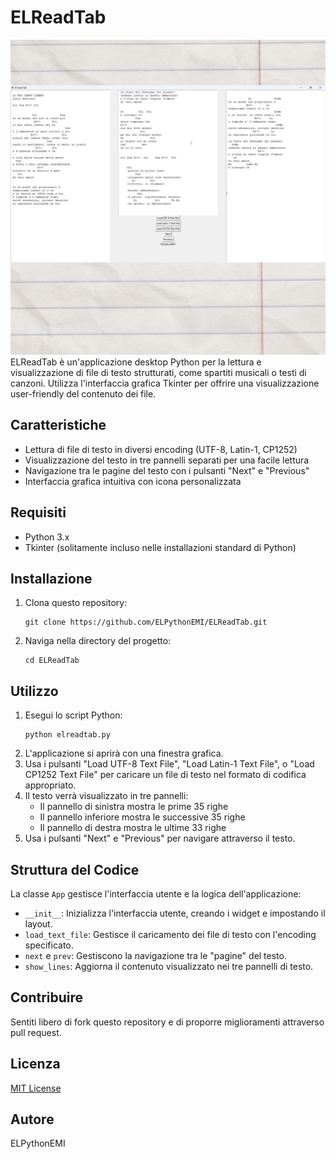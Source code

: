 # ELReadTab
![ELReadTab Screenshot](elreadtab.png)
ELReadTab è un'applicazione desktop Python per la lettura e visualizzazione di file di testo strutturati, come spartiti musicali o testi di canzoni. Utilizza l'interfaccia grafica Tkinter per offrire una visualizzazione user-friendly del contenuto dei file.

## Caratteristiche

- Lettura di file di testo in diversi encoding (UTF-8, Latin-1, CP1252)
- Visualizzazione del testo in tre pannelli separati per una facile lettura
- Navigazione tra le pagine del testo con i pulsanti "Next" e "Previous"
- Interfaccia grafica intuitiva con icona personalizzata

## Requisiti

- Python 3.x
- Tkinter (solitamente incluso nelle installazioni standard di Python)

## Installazione

1. Clona questo repository:
   ```
   git clone https://github.com/ELPythonEMI/ELReadTab.git
   ```
2. Naviga nella directory del progetto:
   ```
   cd ELReadTab
   ```

## Utilizzo

1. Esegui lo script Python:
   ```
   python elreadtab.py
   ```
2. L'applicazione si aprirà con una finestra grafica.
3. Usa i pulsanti "Load UTF-8 Text File", "Load Latin-1 Text File", o "Load CP1252 Text File" per caricare un file di testo nel formato di codifica appropriato.
4. Il testo verrà visualizzato in tre pannelli:
   - Il pannello di sinistra mostra le prime 35 righe
   - Il pannello inferiore mostra le successive 35 righe
   - Il pannello di destra mostra le ultime 33 righe
5. Usa i pulsanti "Next" e "Previous" per navigare attraverso il testo.

## Struttura del Codice

La classe `App` gestisce l'interfaccia utente e la logica dell'applicazione:

- `__init__`: Inizializza l'interfaccia utente, creando i widget e impostando il layout.
- `load_text_file`: Gestisce il caricamento dei file di testo con l'encoding specificato.
- `next` e `prev`: Gestiscono la navigazione tra le "pagine" del testo.
- `show_lines`: Aggiorna il contenuto visualizzato nei tre pannelli di testo.

## Contribuire

Sentiti libero di fork questo repository e di proporre miglioramenti attraverso pull request.

## Licenza

[MIT License](https://opensource.org/licenses/MIT)

## Autore

ELPythonEMI
